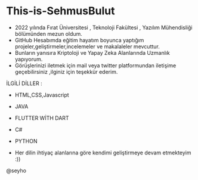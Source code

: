 # This-is-SehmusBulut


* 2022 yılında Fırat Üniversitesi , Teknoloji Fakültesi , Yazılım Mühendisliği bölümünden mezun oldum.
* GitHub Hesabımda eğitim hayatım boyunca yaptığım projeler,geliştirmeler,incelemeler ve makalaleler mevcuttur.
* Bunların yanısıra Kriptoloji ve Yapay Zeka Alanlarında Uzmanlık yapıyorum.
* Görüşlerinizi iletmek için mail veya twitter platformundan iletişime geçebilirsiniz ,ilginiz için teşekkür ederim.


İLGİLİ DİLLER : 

* HTML,CSS,Javascript                          
* JAVA                             
* FLUTTER WİTH DART 
* C#              
* PYTHON  

* Her dilin ihtiyaç alanlarına göre kendimi geliştirmeye devam etmekteyim :))



@seyho

